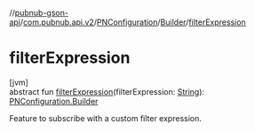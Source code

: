 //[pubnub-gson-api](../../../../index.md)/[com.pubnub.api.v2](../../index.md)/[PNConfiguration](../index.md)/[Builder](index.md)/[filterExpression](filter-expression.md)

# filterExpression

[jvm]\
abstract fun [filterExpression](filter-expression.md)(filterExpression: [String](https://kotlinlang.org/api/latest/jvm/stdlib/kotlin/-string/index.html)): [PNConfiguration.Builder](index.md)

Feature to subscribe with a custom filter expression.
